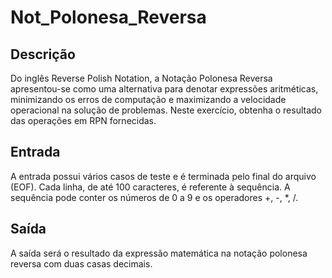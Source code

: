# Not_Polonesa_Reversa
## Descrição
Do inglês Reverse Polish Notation, a Notação Polonesa Reversa apresentou-se como uma alternativa para denotar expressões aritméticas, minimizando os erros de computação e maximizando a velocidade operacional na solução de problemas. Neste exercício, obtenha o resultado das operações em RPN fornecidas.

## Entrada
A entrada possui vários casos de teste e é terminada pelo final do arquivo (EOF). Cada linha, de até 100 caracteres, é referente à sequência. A sequência pode conter os números de 0 a 9 e os operadores +, -, *, /.

## Saída
A saída será o resultado da expressão matemática na notação polonesa reversa com duas casas decimais.
